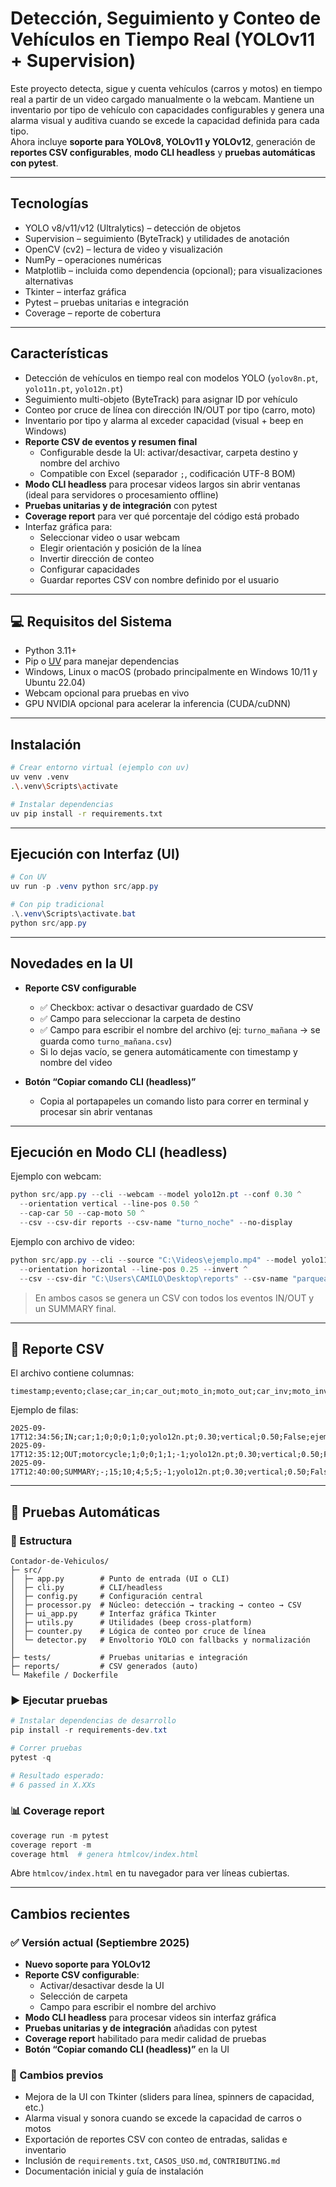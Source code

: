 # Detección, Seguimiento y Conteo de Vehículos en Tiempo Real (YOLOv11 + Supervision)

Este proyecto detecta, sigue y cuenta vehículos (carros y motos) en tiempo real a partir de un video cargado manualmente o la webcam. Mantiene un inventario por tipo de vehículo con capacidades configurables y genera una alarma visual y auditiva cuando se excede la capacidad definida para cada tipo.  
Ahora incluye **soporte para YOLOv8, YOLOv11 y YOLOv12**, generación de **reportes CSV configurables**, **modo CLI headless** y **pruebas automáticas con pytest**.

---

## Tecnologías
- YOLO v8/v11/v12 (Ultralytics) – detección de objetos
- Supervision – seguimiento (ByteTrack) y utilidades de anotación
- OpenCV (cv2) – lectura de video y visualización
- NumPy – operaciones numéricas
- Matplotlib – incluida como dependencia (opcional); para visualizaciones alternativas
- Tkinter – interfaz gráfica
- Pytest – pruebas unitarias e integración
- Coverage – reporte de cobertura

---

## Características
- Detección de vehículos en tiempo real con modelos YOLO (`yolov8n.pt`, `yolo11n.pt`, `yolo12n.pt`)
- Seguimiento multi-objeto (ByteTrack) para asignar ID por vehículo
- Conteo por cruce de línea con dirección IN/OUT por tipo (carro, moto)
- Inventario por tipo y alarma al exceder capacidad (visual + beep en Windows)
- **Reporte CSV de eventos y resumen final**
  - Configurable desde la UI: activar/desactivar, carpeta destino y nombre del archivo
  - Compatible con Excel (separador `;`, codificación UTF-8 BOM)
- **Modo CLI headless** para procesar videos largos sin abrir ventanas (ideal para servidores o procesamiento offline)
- **Pruebas unitarias y de integración** con pytest
- **Coverage report** para ver qué porcentaje del código está probado
- Interfaz gráfica para:
  - Seleccionar video o usar webcam
  - Elegir orientación y posición de la línea
  - Invertir dirección de conteo
  - Configurar capacidades
  - Guardar reportes CSV con nombre definido por el usuario

---

## 💻 Requisitos del Sistema
- Python 3.11+
- Pip o [UV](https://github.com/astral-sh/uv) para manejar dependencias
- Windows, Linux o macOS (probado principalmente en Windows 10/11 y Ubuntu 22.04)
- Webcam opcional para pruebas en vivo
- GPU NVIDIA opcional para acelerar la inferencia (CUDA/cuDNN)

---

## Instalación
```bash
# Crear entorno virtual (ejemplo con uv)
uv venv .venv
.\.venv\Scripts\activate

# Instalar dependencias
uv pip install -r requirements.txt
```

---

## Ejecución con Interfaz (UI)

```powershell
# Con UV
uv run -p .venv python src/app.py

# Con pip tradicional
.\.venv\Scripts\activate.bat
python src/app.py
```

---

## **Novedades en la UI**

- **Reporte CSV configurable**
  - ✅ Checkbox: activar o desactivar guardado de CSV  
  - ✅ Campo para seleccionar la carpeta de destino  
  - ✅ Campo para escribir el nombre del archivo (ej: `turno_mañana` → se guarda como `turno_mañana.csv`)  
  - Si lo dejas vacío, se genera automáticamente con timestamp y nombre del video  

- **Botón “Copiar comando CLI (headless)”**
  - Copia al portapapeles un comando listo para correr en terminal y procesar sin abrir ventanas  

---

## Ejecución en Modo CLI (headless)

Ejemplo con webcam:

```powershell
python src/app.py --cli --webcam --model yolo12n.pt --conf 0.30 ^
  --orientation vertical --line-pos 0.50 ^
  --cap-car 50 --cap-moto 50 ^
  --csv --csv-dir reports --csv-name "turno_noche" --no-display
```

Ejemplo con archivo de video:

```powershell
python src/app.py --cli --source "C:\Videos\ejemplo.mp4" --model yolo11n.pt ^
  --orientation horizontal --line-pos 0.25 --invert ^
  --csv --csv-dir "C:\Users\CAMILO\Desktop\reports" --csv-name "parqueadero_sabado" --no-display
```

> En ambos casos se genera un CSV con todos los eventos IN/OUT y un SUMMARY final.

---

## 📄 Reporte CSV

El archivo contiene columnas:

```
timestamp;evento;clase;car_in;car_out;moto_in;moto_out;car_inv;moto_inv;modelo;conf;orientacion;pos_linea;invertido;fuente
```

Ejemplo de filas:
```
2025-09-17T12:34:56;IN;car;1;0;0;0;1;0;yolo12n.pt;0.30;vertical;0.50;False;ejemplo.mp4
2025-09-17T12:35:12;OUT;motorcycle;1;0;0;1;1;-1;yolo12n.pt;0.30;vertical;0.50;False;ejemplo.mp4
2025-09-17T12:40:00;SUMMARY;-;15;10;4;5;5;-1;yolo12n.pt;0.30;vertical;0.50;False;ejemplo.mp4
```

---

## 🔬 Pruebas Automáticas

### 📁 Estructura
```
Contador-de-Vehiculos/
├─ src/
│  ├─ app.py        # Punto de entrada (UI o CLI)
│  ├─ cli.py        # CLI/headless
│  ├─ config.py     # Configuración central
│  ├─ processor.py  # Núcleo: detección → tracking → conteo → CSV
│  ├─ ui_app.py     # Interfaz gráfica Tkinter
│  ├─ utils.py      # Utilidades (beep cross-platform)
│  ├─ counter.py    # Lógica de conteo por cruce de línea
│  └─ detector.py   # Envoltorio YOLO con fallbacks y normalización
│
├─ tests/           # Pruebas unitarias e integración
├─ reports/         # CSV generados (auto)
└─ Makefile / Dockerfile
```

### ▶️ Ejecutar pruebas

```powershell
# Instalar dependencias de desarrollo
pip install -r requirements-dev.txt

# Correr pruebas
pytest -q

# Resultado esperado:
# 6 passed in X.XXs
```

### 📊 Coverage report

```powershell
coverage run -m pytest
coverage report -m
coverage html  # genera htmlcov/index.html
```

Abre `htmlcov/index.html` en tu navegador para ver líneas cubiertas.

---

## Cambios recientes

### ✅ Versión actual (Septiembre 2025)
- **Nuevo soporte para YOLOv12**
- **Reporte CSV configurable**:
  - Activar/desactivar desde la UI
  - Selección de carpeta
  - Campo para escribir el nombre del archivo
- **Modo CLI headless** para procesar videos sin interfaz gráfica
- **Pruebas unitarias y de integración** añadidas con pytest
- **Coverage report** habilitado para medir calidad de pruebas
- **Botón “Copiar comando CLI (headless)”** en la UI

### 📌 Cambios previos
- Mejora de la UI con Tkinter (sliders para línea, spinners de capacidad, etc.)
- Alarma visual y sonora cuando se excede la capacidad de carros o motos
- Exportación de reportes CSV con conteo de entradas, salidas e inventario
- Inclusión de `requirements.txt`, `CASOS_USO.md`, `CONTRIBUTING.md`
- Documentación inicial y guía de instalación

